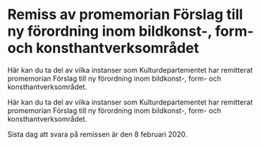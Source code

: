 # Remiss av promemorian Förslag till ny förordning inom bildkonst-, form- och konsthantverksområdet

Här kan du ta del av vilka instanser som Kulturdepartementet har remitterat promemorian Förslag till ny förordning inom bildkonst-, form- och konsthantverksområdet.

Här kan du ta del av vilka instanser som Kulturdepartementet har remitterat promemorian Förslag till ny förordning inom bildkonst-, form- och konsthantverksområdet.

Sista dag att svara på remissen är den 8 februari 2020.
